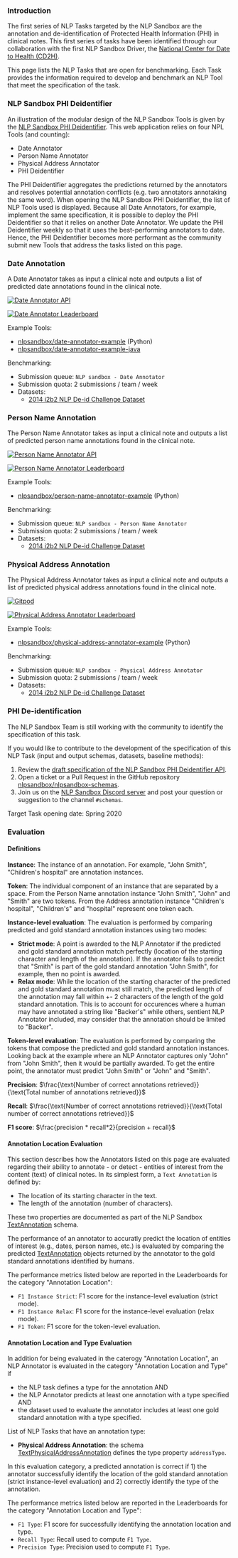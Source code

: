 ### Introduction

The first series of NLP Tasks targeted by the NLP Sandbox are the annotation and
de-identification of Protected Health Information (PHI) in clinical notes. This
first series of tasks have been identified through our collaboration with the
first NLP Sandbox Driver, the [National Center for Date to Health (CD2H)].

This page lists the NLP Tasks that are open for benchmarking. Each Task provides
the information required to develop and benchmark an NLP Tool that meet the
specification of the task.

### NLP Sandbox PHI Deidentifier

An illustration of the modular design of the NLP Sandbox Tools is given by the
[NLP Sandbox PHI Deidentifier]. This web application relies on four NPL Tools
(and counting):

- Date Annotator
- Person Name Annotator
- Physical Address Annotator
- PHI Deidentifier

The PHI Deidentifier aggregates the predictions returned by the annotators and
resolves potential annotation conflicts (e.g. two annotators annotaking the same
word). When opening the NLP Sandbox PHI Deidentifier, the list of NLP Tools used
is displayed. Because all Date Annotators, for example, implement the same
specification, it is possible to deploy the PHI Deidentifier so that it relies
on another Date Annotator. We update the PHI Deidentifier weekly so that it uses
the best-performing annotators to date. Hence, the PHI Deidentifier becomes
more performant as the community submit new Tools that address the tasks listed
on this page.

### Date Annotation

A Date Annotator takes as input a clinical note and outputs a list of predicted
date annotations found in the clinical note.

[![Date Annotator API](https://img.shields.io/badge/OpenAPI-Open_NLP_Task_Specification-plop?color=0273b3&labelColor=555555&logoColor=ffffff&style=for-the-badge&logo=openapi-initiative&label=)][date-annotator-api]

[![Date Annotator Leaderboard](https://img.shields.io/badge/OpenAPI-Review_Leaderboard-plop?color=94398d&labelColor=555555&logoColor=ffffff&style=for-the-badge&logo=openapi-initiative&label=)][date-annotator-leaderboard]

Example Tools:

- [nlpsandbox/date-annotator-example] (Python)
- [nlpsandbox/date-annotator-example-java]

Benchmarking:

- Submission queue: `NLP sandbox - Date Annotator`
- Submission quota: 2 submissions / team / week
- Datasets:
    - [2014 i2b2 NLP De-id Challenge Dataset]

### Person Name Annotation

The Person Name Annotator takes as input a clinical note and outputs a list of
predicted person name annotations found in the clinical note.

[![Person Name Annotator API](https://img.shields.io/badge/OpenAPI-Open_NLP_Task_Specification-plop?color=0273b3&labelColor=555555&logoColor=ffffff&style=for-the-badge&logo=openapi-initiative&label=)][person-name-annotator-api]

[![Person Name Annotator Leaderboard](https://img.shields.io/badge/OpenAPI-Review_Leaderboard-plop?color=94398d&labelColor=555555&logoColor=ffffff&style=for-the-badge&logo=openapi-initiative&label=)][person-name-annotator-leaderboard]

Example Tools:

- [nlpsandbox/person-name-annotator-example] (Python)

Benchmarking:

- Submission queue: `NLP sandbox - Person Name Annotator`
- Submission quota: 2 submissions / team / week
- Datasets:
    - [2014 i2b2 NLP De-id Challenge Dataset]

### Physical Address Annotation

The Physical Address Annotator takes as input a clinical note and outputs a list
of predicted physical address annotations found in the clinical note.

[![Gitpod](https://img.shields.io/badge/OpenAPI-Open_NLP_Task_Specification-plop?color=0273b3&labelColor=555555&logoColor=ffffff&style=for-the-badge&logo=openapi-initiative&label=)][physical-address-annotator-api]

[![Physical Address Annotator Leaderboard](https://img.shields.io/badge/OpenAPI-Review_Leaderboard-plop?color=94398d&labelColor=555555&logoColor=ffffff&style=for-the-badge&logo=openapi-initiative&label=)][physical-address-annotator-leaderboard]

Example Tools:

- [nlpsandbox/physical-address-annotator-example] (Python)

Benchmarking:

- Submission queue: `NLP sandbox - Physical Address Annotator`
- Submission quota: 2 submissions / team / week
- Datasets:
    - [2014 i2b2 NLP De-id Challenge Dataset]

### PHI De-identification

The NLP Sandbox Team is still working with the community to identify the
specification of this task.

If you would like to contribute to the development of the specification of this
NLP Task (input and output schemas, datasets, baseline methods):

1. Review the [draft specification of the NLP Sandbox PHI Deidentifier API].
2. Open a ticket or a Pull Request in the GitHub repository
   [nlpsandbox/nlpsandbox-schemas].
3. Join us on the [NLP Sandbox Discord server] and post your question or
   suggestion to the channel `#schemas`.

Target Task opening date: Spring 2020

### Evaluation

#### Definitions

**Instance**: The instance of an annotation. For example, "John Smith",
"Children's hospital" are annotation instances.

**Token**: The individual component of an instance that are separated by a
space. From the Person Name annotation instance "John Smith", "John" and "Smith"
are two tokens. From the Address annotation instance "Children's hospital",
"Children's" and "hospital" represent one token each.

**Instance-level evaluation**: The evaluation is performed by comparing
predicted and gold standard annotation instances using two modes:

- **Strict mode**: A point is awarded to the NLP Annotator if the predicted and
   gold standard annotation match perfectly (location of the starting character
   and length of the annotation). If the annotator fails to predict that "Smith"
   is part of the gold standard annotation "John Smith", for example, then no
   point is awarded.
- **Relax mode**: While the location of the starting character of the predicted
   and gold standard annotation must still match, the predicted length of the
   annotation may fall within +- 2 characters of the length of the gold standard
   annotation. This is to account for occurences where a human may have
   annotated a string like "Backer's" while others, sentient NLP Annotator
   included, may consider that the annotation should be limited to "Backer".

**Token-level evaluation**: The evaluation is performed by comparing the tokens
that compose the predicted and gold standard annotation instances. Looking back
at the example where an NLP Annotator captures only "John" from "John Smith",
then it would be partially awarded. To get the entire point, the annotator must
predict "John Smith" or "John" and "Smith".

<!-- markdownlint-disable-next-line -->
**Precision**: $\frac{\text{Number of correct annotations retrieved}}{\text{Total number of annotations retrieved}}$

<!-- markdownlint-disable-next-line -->
**Recall**: $\frac{\text{Number of correct annotations retrieved}}{\text{Total number of correct annotations  retrieved}}$

**F1 score**:  $\frac{precision * recall*2}{precision + recall}$

#### Annotation Location Evaluation

This section describes how the Annotators listed on this page are evaluated
regarding their ability to annotate - or detect - entities of interest from the
content (text) of clinical notes. In its simplest form, a `Text Annotation` is
defined by:

- The location of its starting character in the text.
- The length of the annotation (number of characters).

These two properties are documented as part of the NLP Sandbox [TextAnnotation]
schema.

The performance of an annotator to accuratly predict the location of entities of
interest (e.g., dates, person names, etc.) is evaluated by comparing the
predicted [TextAnnotation] objects returned by the annotator to the gold
standard annotations identified by humans.

The performance metrics listed below are reported in the Leaderboards for the
category "Annotation Location":

- `F1 Instance Strict`: F1 score for the instance-level evaluation (strict mode).
- `F1 Instance Relax`: F1 score for the instance-level evaluation (relax mode).
- `F1 Token`: F1 score for the token-level evaluation.

#### Annotation Location and Type Evaluation

In addition for being evaluated in the caterogy "Annotation Location", an NLP
Annotator is evaluated in the category "Annotation Location and Type" if

- the NLP task defines a type for the annotation AND
- the NLP Annotator predicts at least one annotation with a type specified AND
- the dataset used to evaluate the annotator includes at least one gold standard
  annotation with a type specified.

List of NLP Tasks that have an annotation type:

- **Physical Address Annotation**: the schema [TextPhysicalAddressAnnotation]
  defines the type property `addressType`.

In this evaluation category, a predicted annotation is correct if 1) the
annotator successfully identify the location of the gold standard annotation
(strict instance-level evaluation) and 2) correctly identify the type of the
annotation.

The performance metrics listed below are reported in the Leaderboards for the
category "Annotation Location and Type":

- `F1 Type`: F1 score for successfully identifying the annotation location and
  type.
- `Recall Type`: Recall used to compute `F1 Type`.
- `Precision Type`: Precision used to compute `F1 Type`.

<!-- Links -->

[National Center for Date to Health (CD2H)]: https://cd2h.org/
[date-annotator-api]: https://nlpsandbox.github.io/nlpsandbox-schemas/date-annotator/latest/docs/
[person-name-annotator-api]: https://nlpsandbox.github.io/nlpsandbox-schemas/person-name-annotator/latest/docs/
[physical-address-annotator-api]: https://nlpsandbox.github.io/nlpsandbox-schemas/physical-address-annotator/latest/docs/
[nlpsandbox/date-annotator-example]: https://github.com/nlpsandbox/date-annotator-example
[nlpsandbox/date-annotator-example-java]: https://github.com/nlpsandbox/date-annotator-example-java
[nlpsandbox/person-name-annotator-example]: https://github.com/nlpsandbox/person-name-annotator-example
[nlpsandbox/physical-address-annotator-example]: https://github.com/nlpsandbox/physical-address-annotator-example
[draft specification of the NLP Sandbox PHI Deidentifier API]: https://github.com/nlpsandbox/nlpsandbox-schemas
[nlpsandbox/nlpsandbox-schemas]: https://github.com/nlpsandbox/nlpsandbox-schemas
[NLP Sandbox Discord server]: https://discord.gg/Zb4ymtF
[TextAnnotation]: https://github.com/nlpsandbox/nlpsandbox-schemas/blob/develop/openapi/commons/components/schemas/TextAnnotation.yaml
[TextPhysicalAddressAnnotation]: https://github.com/nlpsandbox/nlpsandbox-schemas/blob/develop/openapi/commons/components/schemas/TextPhysicalAddressAnnotation.yaml
[2014 i2b2 NLP De-id Challenge Dataset]: https://www.synapse.org/#!Synapse:syn22277124/wiki/608223

[date-annotator-leaderboard]: https://www.synapse.org/#!Synapse:syn22277124/wiki/608039
[person-name-annotator-leaderboard]: https://www.synapse.org/#!Synapse:syn22277124/wiki/608040
[physical-address-annotator-leaderboard]: https://www.synapse.org/#!Synapse:syn22277124/wiki/608041
[NLP Sandbox PHI Deidentifier]: phi-deidentifier.nlpsandbox.io
[PHI Deidentifier]: phi-deidentifier.nlpsandbox.io
